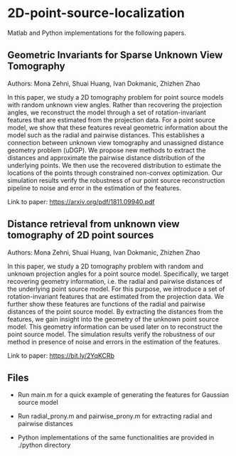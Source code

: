 # 2D-point-source-localization
Matlab and Python implementations for the following papers.

## Geometric Invariants for Sparse Unknown View Tomography
Authors: Mona Zehni, Shuai Huang, Ivan Dokmanic, Zhizhen Zhao

In this paper, we study a 2D tomography problem for point source models with random unknown view angles. 
Rather than recovering the projection angles, we reconstruct the model through a set of rotation-invariant features that are estimated from the projection data. For a point source model, we show that these features reveal geometric information about the model such as the radial and pairwise distances. This establishes a connection between unknown view tomography and unassigned distance geometry problem (uDGP). We propose new methods to extract the distances and approximate the pairwise distance distribution of the underlying points. We then use the recovered distribution to estimate the locations of the points through constrained non-convex optimization. Our simulation results verify the robustness of our point source reconstruction pipeline to noise and error in the estimation of the features.

Link to paper: https://arxiv.org/pdf/1811.09940.pdf

## Distance retrieval from unknown view tomography of 2D point sources
Authors: Mona Zehni, Shuai Huang, Ivan Dokmanic, Zhizhen Zhao

In this paper, we study a 2D tomography problem with random and unknown projection angles for a point source model. Specifically, we target recovering geometry information, i.e. the radial and pairwise distances of the underlying point source model. For this purpose, we introduce a set of rotation-invariant features that are estimated from the projection data. We further show these features are functions of the radial and pairwise distances of the point source model. By extracting the distances from the features, we gain insight into the geometry of the unknown point source model. This geometry information can be used later on to reconstruct the point source model. The simulation results verify the robustness of our method in presence of noise and errors in the estimation of the features.

Link to paper: https://bit.ly/2YqKCRb

## Files
- Run main.m for a quick example of generating the features for Gaussian source model

- Run radial_prony.m and pairwise_prony.m for extracting radial and pairwise distances

- Python implementations of the same functionalities are provided in ./python directory
